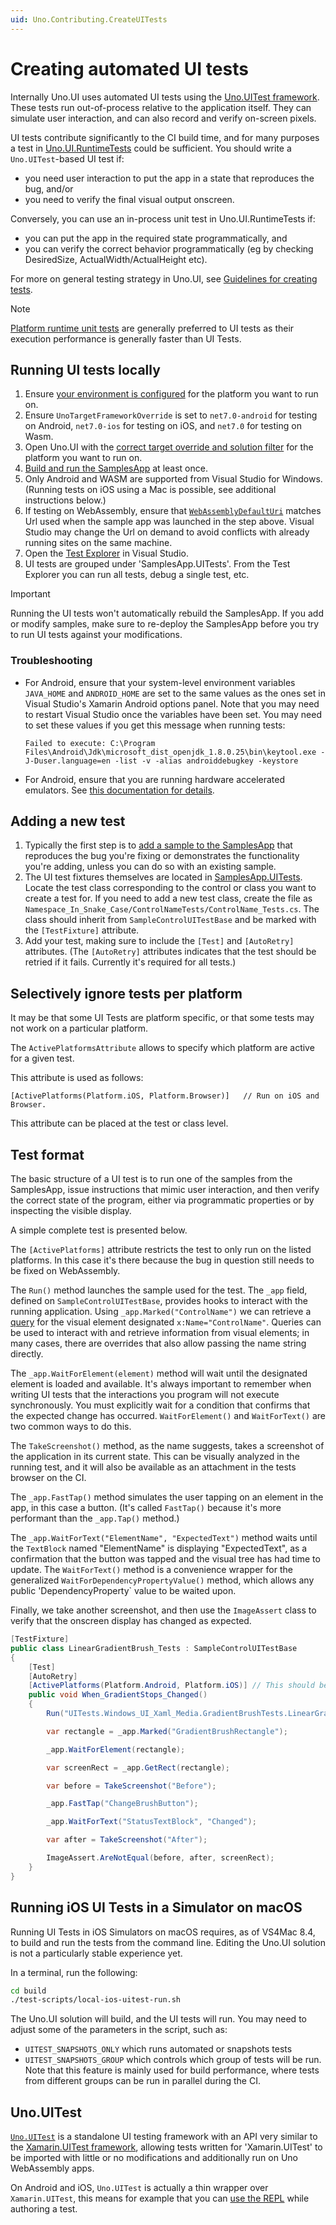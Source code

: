 ```yaml
---
uid: Uno.Contributing.CreateUITests
---
```


# Creating automated UI tests

Internally Uno.UI uses automated UI tests using the [Uno.UITest framework](https://github.com/unoplatform/Uno.UITest). These tests run out-of-process relative to the application itself. They can simulate user interaction, and can also record and verify on-screen pixels.

UI tests contribute significantly to the CI build time, and for many purposes a test in [Uno.UI.RuntimeTests](creating-runtime-tests.md) could be sufficient. You should write a `Uno.UITest`-based UI test if:

 - you need user interaction to put the app in a state that reproduces the bug, and/or
 - you need to verify the final visual output onscreen.

 Conversely, you can use an in-process unit test in Uno.UI.RuntimeTests if:

  - you can put the app in the required state programmatically, and
  - you can verify the correct behavior programmatically (eg by checking DesiredSize, ActualWidth/ActualHeight etc).

  For more on general testing strategy in Uno.UI, see [Guidelines for creating tests](../contributing/guidelines/creating-tests.md).

> [!NOTE]
> [Platform runtime unit tests](../contributing/guidelines/creating-tests.md) are generally preferred to UI tests as their execution performance is generally faster than UI Tests.

## Running UI tests locally

1. Ensure [your environment is configured](xref:Uno.GetStarted.vs2022) for the platform you want to run on.
1. Ensure `UnoTargetFrameworkOverride` is set to `net7.0-android` for testing on Android, `net7.0-ios` for testing on iOS, and `net7.0` for testing on Wasm.
1. Open Uno.UI with the [correct target override and solution filter](building-uno-ui.md) for the platform you want to run on.
1. [Build and run the SamplesApp](working-with-the-samples-apps.md) at least once.
1. Only Android and WASM are supported from Visual Studio for Windows. (Running tests on iOS using a Mac is possible, see additional instructions below.)
1. If testing on WebAssembly, ensure that [`WebAssemblyDefaultUri`](https://github.com/unoplatform/uno/blob/master/src/SamplesApp/SamplesApp.UITests/Constants.cs) matches Url used when the sample app was launched in the step above. Visual Studio may change the Url on demand to avoid conflicts with already running sites on the same machine.
1. Open the [Test Explorer](https://docs.microsoft.com/visualstudio/test/run-unit-tests-with-test-explorer) in Visual Studio.
1. UI tests are grouped under 'SamplesApp.UITests'. From the Test Explorer you can run all tests, debug a single test, etc.

> [!IMPORTANT]
> Running the UI tests won't automatically rebuild the SamplesApp. If you add or modify samples, make sure to re-deploy the SamplesApp before you try to run UI tests against your modifications.

### Troubleshooting
- For Android, ensure that your system-level environment variables `JAVA_HOME` and `ANDROID_HOME` are set to the same values as the ones set in Visual Studio's Xamarin Android options panel. Note that you may need to restart Visual Studio once the variables have been set. You may need to set these values if you get this message when running tests:
   ```
   Failed to execute: C:\Program Files\Android\Jdk\microsoft_dist_openjdk_1.8.0.25\bin\keytool.exe -J-Duser.language=en -list -v -alias androiddebugkey -keystore
   ```
- For Android, ensure that you are running hardware accelerated emulators. See [this documentation for details](https://docs.microsoft.com/en-us/xamarin/android/get-started/installation/android-emulator/hardware-acceleration?pivots=windows).

## Adding a new test

1. Typically the first step is to [add a sample to the SamplesApp](working-with-the-samples-apps.md) that reproduces the bug you're fixing or demonstrates the functionality you're adding, unless you can do so with an existing sample.
2. The UI test fixtures themselves are located in [SamplesApp.UITests](https://github.com/unoplatform/uno/tree/master/src/SamplesApp/SamplesApp.UITests). Locate the test class corresponding to the control or class you want to create a test for. If you need to add a new test class, create the file as `Namespace_In_Snake_Case/ControlNameTests/ControlName_Tests.cs`. The class should inherit from `SampleControlUITestBase` and be marked with the `[TestFixture]` attribute.
3. Add your test, making sure to include the `[Test]` and `[AutoRetry]` attributes. (The `[AutoRetry]` attributes indicates that the test should be retried if it fails. Currently it's required for all tests.)

## Selectively ignore tests per platform

It may be that some UI Tests are platform specific, or that some tests may not work on a particular platform.

The `ActivePlatformsAttribute` allows to specify which platform are active for a given test.

This attribute is used as follows:
```
[ActivePlatforms(Platform.iOS, Platform.Browser)]	// Run on iOS and Browser.
```

This attribute can be placed at the test or class level.

## Test format

The basic structure of a UI test is to run one of the samples from the SamplesApp, issue instructions that mimic user interaction, and then verify the correct state of the program, either via programmatic properties or by inspecting the visible display.

A simple complete test is presented below.

The `[ActivePlatforms]` attribute restricts the test to only run on the listed platforms. In this case it's there because the bug in question still needs to be fixed on WebAssembly.

The `Run()` method launches the sample used for the test. The `_app` field, defined on `SampleControlUITestBase`, provides hooks to interact with the running application. Using `_app.Marked("ControlName")` we can retrieve a [query](https://github.com/unoplatform/Uno.UITest/blob/master/src/Uno.UITest.Helpers/Helpers/UITests.Queries/Query.cs) for the visual element designated `x:Name="ControlName"`. Queries can be used to interact with and retrieve information from visual elements; in many cases, there are overrides that also allow passing the name string directly.

The `_app.WaitForElement(element)` method will wait until the designated element is loaded and available. It's always important to remember when writing UI tests that the interactions you program will not execute synchronously. You must explicitly wait for a condition that confirms that the expected change has occurred. `WaitForElement()` and `WaitForText()` are two common ways to do this.

The `TakeScreenshot()` method, as the name suggests, takes a screenshot of the application in its current state. This can be visually analyzed in the running test, and it will also be available as an attachment in the tests browser on the CI.

The `_app.FastTap()` method simulates the user tapping on an element in the app, in this case a button. (It's called `FastTap()` because it's more performant than the `_app.Tap()` method.)

The `_app.WaitForText("ElementName", "ExpectedText")` method waits until the `TextBlock` named "ElementName" is displaying "ExpectedText", as a confirmation that the button was tapped and the visual tree has had time to update. The `WaitForText()` method is a convenience wrapper for the generalized `WaitForDependencyPropertyValue()` method, which allows any public 'DependencyProperty` value to be waited upon.

Finally, we take another screenshot, and then use the `ImageAssert` class to verify that the onscreen display has changed as expected.

```csharp
[TestFixture]
public class LinearGradientBrush_Tests : SampleControlUITestBase
{
	[Test]
	[AutoRetry]
	[ActivePlatforms(Platform.Android, Platform.iOS)] // This should be enabled for WASM once it no longer uses the LEGACY_SHAPE_MEASURE code path - https://github.com/unoplatform/uno/issues/2983
	public void When_GradientStops_Changed()
	{
		Run("UITests.Windows_UI_Xaml_Media.GradientBrushTests.LinearGradientBrush_Change_Stops");

		var rectangle = _app.Marked("GradientBrushRectangle");

		_app.WaitForElement(rectangle);

		var screenRect = _app.GetRect(rectangle);

		var before = TakeScreenshot("Before");

		_app.FastTap("ChangeBrushButton");

		_app.WaitForText("StatusTextBlock", "Changed");

		var after = TakeScreenshot("After");

		ImageAssert.AreNotEqual(before, after, screenRect);
	}
}
```

## Running iOS UI Tests in a Simulator on macOS

Running UI Tests in iOS Simulators on macOS requires, as of VS4Mac 8.4, to build and run the tests from the command line. Editing the Uno.UI solution is not a particularly stable experience yet.

In a terminal, run the following:
```bash
cd build
./test-scripts/local-ios-uitest-run.sh
```

The Uno.UI solution will build, and the UI tests will run. You may need to adjust some of the parameters in the script, such as:
- `UITEST_SNAPSHOTS_ONLY` which runs automated or snapshots tests
- `UITEST_SNAPSHOTS_GROUP` which controls which group of tests will be run. Note that this feature is mainly used for build performance, where tests from different groups can be run in parallel during the CI.

## Uno.UITest

[`Uno.UITest`](https://github.com/unoplatform/Uno.UITest) is a standalone UI testing framework with an API very similar to the [Xamarin.UITest framework](https://docs.microsoft.com/en-us/appcenter/test-cloud/frameworks/uitest/), allowing tests written for 'Xamarin.UITest' to be imported with little or no modifications and additionally run on Uno WebAssembly apps.

On Android and iOS, `Uno.UITest` is actually a thin wrapper over `Xamarin.UITest`, this means for example that you can [use the REPL](https://docs.microsoft.com/en-us/appcenter/test-cloud/frameworks/uitest/#using-the-repl) while authoring a test.

